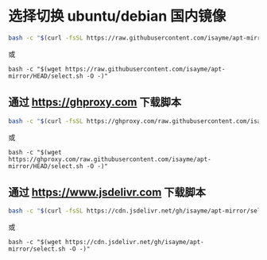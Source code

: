 # 选择切换 ubuntu/debian 国内镜像

```bash
bash -c "$(curl -fsSL https://raw.githubusercontent.com/isayme/apt-mirror/HEAD/select.sh)"
```

或

```
bash -c "$(wget https://raw.githubusercontent.com/isayme/apt-mirror/HEAD/select.sh -O -)"
```

## 通过 https://ghproxy.com 下载脚本

```bash
bash -c "$(curl -fsSL https://ghproxy.com/raw.githubusercontent.com/isayme/apt-mirror/HEAD/select.sh)"
```

或

```
bash -c "$(wget https://ghproxy.com/raw.githubusercontent.com/isayme/apt-mirror/HEAD/select.sh -O -)"
```

## 通过 https://www.jsdelivr.com 下载脚本

```bash
bash -c "$(curl -fsSL https://cdn.jsdelivr.net/gh/isayme/apt-mirror/select.sh)"
```

或

```
bash -c "$(wget https://cdn.jsdelivr.net/gh/isayme/apt-mirror/select.sh -O -)"
```
